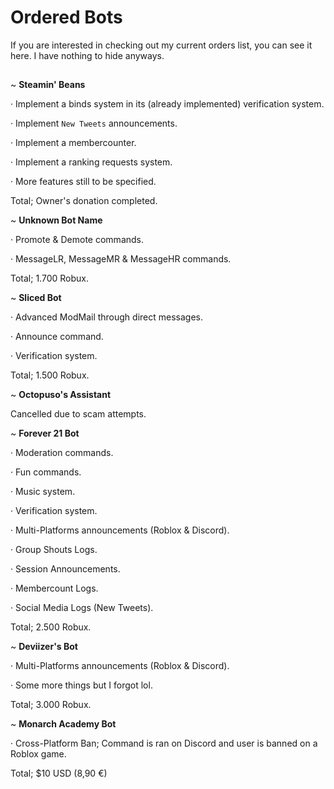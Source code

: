 # Ordered Bots
If you are interested in checking out my current orders list, you can see it here. I have nothing to hide anyways.
##
~ **Steamin' Beans**
  
  · Implement a binds system in its (already implemented) verification system.
    
  · Implement ``New Tweets`` announcements.
  
  · Implement a membercounter.

  · Implement a ranking requests system.
  
  · More features still to be specified.
  
  Total; Owner's donation completed.
  
  
~ **Unknown Bot Name**
  
  · Promote & Demote commands.
  
  · MessageLR, MessageMR & MessageHR commands.
  
  Total; 1.700 Robux.
  
~ **Sliced Bot**
  
  · Advanced ModMail through direct messages.
  
  · Announce command.
  
  · Verification system.
  
  Total; 1.500 Robux.
  
~ **Octopuso's Assistant**

  Cancelled due to scam attempts.
  
~ **Forever 21 Bot**

  · Moderation commands.
  
  · Fun commands.

  · Music system.
  
  · Verification system.

  · Multi-Platforms announcements (Roblox & Discord). 
  
  · Group Shouts Logs.
  
  · Session Announcements.
  
  · Membercount Logs.
  
  · Social Media Logs (New Tweets).
  
  Total; 2.500 Robux.

~ **Deviizer's Bot**

  · Multi-Platforms announcements (Roblox & Discord). 
  
  · Some more things but I forgot lol.
  
  Total; 3.000 Robux.

~ **Monarch Academy Bot**

  · Cross-Platform Ban; Command is ran on Discord and user is banned on a Roblox game.
  
  Total; $10 USD (8,90 €)
